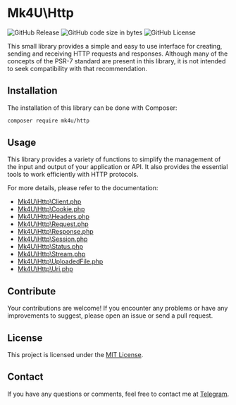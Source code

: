 # Mk4U\Http

![GitHub Release](https://img.shields.io/github/v/release/alexsandrov16/http?include_prereleases&style=flat-square&color=blue)
![GitHub code size in bytes](https://img.shields.io/github/languages/code-size/alexsandrov16/http?style=flat-square)
![GitHub License](https://img.shields.io/github/license/alexsandrov16/http?style=flat-square)

This small library provides a simple and easy to use interface for creating, sending and receiving HTTP requests and responses. Although many of the concepts of the PSR-7 standard are present in this library, it is not intended to seek compatibility with that recommendation.

## Installation
The installation of this library can be done with Composer:

```bash
composer require mk4u/http
```

## Usage
This library provides a variety of functions to simplify the management of the input and output of your application or API. It also provides the essential tools to work efficiently with HTTP protocols.

For more details, please refer to the documentation:
- [Mk4U\Http\Client.php](https://github.com/alexsandrov16/http/blob/main/docs/client.md)
- [Mk4U\Http\Cookie.php](https://github.com/alexsandrov16/http/blob/main/docs/cookie.md)
- [Mk4U\Http\Headers.php](https://github.com/alexsandrov16/http/blob/main/docs/headers.md)
- [Mk4U\Http\Request.php](https://github.com/alexsandrov16/http/blob/main/docs/request.md)
- [Mk4U\Http\Response.php](https://github.com/alexsandrov16/http/blob/main/docs/response.md)
- [Mk4U\Http\Session.php](https://github.com/alexsandrov16/http/blob/main/docs/session.md)
- [Mk4U\Http\Status.php](https://github.com/alexsandrov16/http/blob/main/docs/status.md)
- [Mk4U\Http\Stream.php](https://github.com/alexsandrov16/http/blob/main/docs/stream.md)
- [Mk4U\Http\UploadedFile.php](https://github.com/alexsandrov16/http/blob/main/docs/uploadedfile.md)
- [Mk4U\Http\Uri.php](https://github.com/alexsandrov16/http/blob/main/docs/uri.md)

## Contribute
Your contributions are welcome! If you encounter any problems or have any improvements to suggest, please open an issue or send a pull request.

## License
This project is licensed under the [MIT License](https://github.com/alexsandrov16/http?tab=MIT-1-ov-file).

## Contact
If you have any questions or comments, feel free to contact me at [Telegram](http://t.me/alexsadrov16).